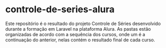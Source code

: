 # controle-de-series-alura
Este repositório é o resultado do projeto Controle de Séries desenvolvido durante a formação em Laravel na plataforma Alura. As pastas estão organizadas de acordo com a sequência dos cursos, onde um é a continuação do anterior, nelas contém o resultado final de cada curso.
